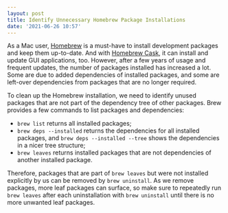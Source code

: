 ```yaml
---
layout: post
title: Identify Unnecessary Homebrew Package Installations
date: '2021-06-26 10:57'
---
```


As a Mac user, [Homebrew](https://brew.sh) is a must-have to install development packages and keep them up-to-date. And with [Homebrew Cask](https://github.com/Homebrew/homebrew-cask), it can install and update GUI applications, too. However, after a few years of usage and frequent updates, the number of packages installed has increased a lot. Some are due to added dependencies of installed packages, and some are left-over dependencies from packages that are no longer required.

To clean up the Homebrew installation, we need to identify unused packages that are not part of the dependency tree of other packages. Brew provides a few commands to list packages and dependencies:

* `brew list` returns all installed packages;
* `brew deps --installed` returns the dependencies for all installed packages, and `brew deps --installed --tree` shows the dependencies in a nicer tree structure;
* `brew leaves` returns installed packages that are not dependencies of another installed package.

Therefore, packages that are part of `brew leaves` but were not installed explicitly by us can be removed by `brew uninstall`. As we remove packages, more leaf packages can surface, so make sure to repeatedly run `brew leaves` after each uninstallation with `brew uninstall` until there is no more unwanted leaf packages.
